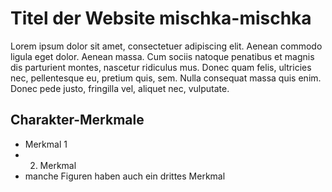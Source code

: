# Titel der Website mischka-mischka

Lorem ipsum dolor sit amet, consectetuer adipiscing elit. Aenean commodo ligula eget dolor. Aenean massa. Cum sociis natoque penatibus et magnis dis parturient montes, nascetur ridiculus mus. Donec quam felis, ultricies nec, pellentesque eu, pretium quis, sem. Nulla consequat massa quis enim. Donec pede justo, fringilla vel, aliquet nec, vulputate.

## Charakter-Merkmale
* Merkmal 1
* 2. Merkmal
* manche Figuren haben auch ein drittes Merkmal

